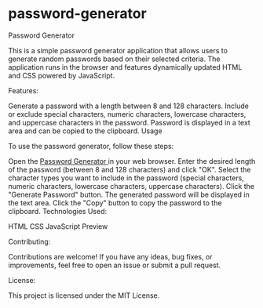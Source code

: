 # password-generator

Password Generator

This is a simple password generator application that allows users to generate random passwords based on their selected criteria. The application runs in the browser and features dynamically updated HTML and CSS powered by JavaScript.

Features: 

Generate a password with a length between 8 and 128 characters.
Include or exclude special characters, numeric characters, lowercase characters, and uppercase characters in the password.
Password is displayed in a text area and can be copied to the clipboard.
Usage

To use the password generator, follow these steps:

Open the <a href="https://zutaree.github.io/password-generator/">Password Generator </a> in your web browser.
Enter the desired length of the password (between 8 and 128 characters) and click "OK".
Select the character types you want to include in the password (special characters, numeric characters, lowercase characters, uppercase characters).
Click the "Generate Password" button.
The generated password will be displayed in the text area. Click the "Copy" button to copy the password to the clipboard.
Technologies Used:

HTML
CSS
JavaScript
Preview

Contributing:

Contributions are welcome! If you have any ideas, bug fixes, or improvements, feel free to open an issue or submit a pull request.

License:

This project is licensed under the MIT License.